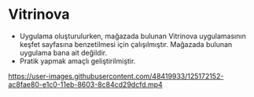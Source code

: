 # Vitrinova
* Uygulama oluşturulurken, mağazada bulunan Vitrinova uygulamasının keşfet sayfasına benzetilmesi için çalışılmıştır. Mağazada bulunan uygulama bana ait değildir. 
* Pratik yapmak amaçlı geliştirilmiştir.

https://user-images.githubusercontent.com/48419933/125172152-ac8fae80-e1c0-11eb-8603-8c84cd29dcfd.mp4
